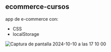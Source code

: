 ## ecommerce-cursos

app de e-commerce con:
- CSS
- localStorage
  
![Captura de pantalla 2024-10-10 a las 17 10 00](https://github.com/user-attachments/assets/e64e229d-60b0-4e2e-aa67-0e20271b088c)
